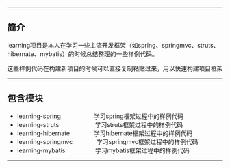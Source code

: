 -------------------------------------------------------------------------------

## 简介

learning项目是本人在学习一些主流开发框架（如spring、springmvc、struts、hibernate、mybatis）的时候总结整理的一些样例代码。

这些样例代码在构建新项目的时候可以直接复制粘贴过来，用以快速构建项目框架

-------------------------------------------------------------------------------

## 包含模块

- learning-spring&ensp;&ensp;&ensp;&ensp;&ensp;&ensp;&ensp;&ensp;&ensp;&ensp;&ensp;学习spring框架过程中的样例代码　　　
- learning-struts&ensp;&ensp;&ensp;&ensp;&ensp;&ensp;&ensp;&ensp;&ensp;&ensp;&ensp;&ensp;学习struts框架过程中的样例代码
- learning-hibernate&ensp;&ensp;&ensp;&ensp;&ensp;&ensp;&ensp;&ensp;学习hibernate框架过程中的样例代码
- learning-springmvc&ensp;&ensp;&ensp;&ensp;&ensp;&ensp;&ensp;&ensp;学习springmvc框架过程中的样例代码
- learning-mybatis&ensp;&ensp;&ensp;&ensp;&ensp;&ensp;&ensp;&ensp;&ensp;&ensp;学习mybatis框架过程中的样例代码

-------------------------------------------------------------------------------
